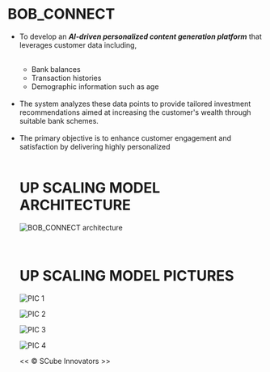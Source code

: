 # BOB_CONNECT

<ul>
<li>To develop an <b><i>AI-driven personalized content generation platform</i></b> that leverages customer data including,</li>
<br>
<ul>
<li>Bank balances </li>
<li>Transaction histories </li>
<li>Demographic information such as age</li>
<br>
</ul>
<li>The system analyzes these data points to provide tailored investment recommendations aimed at increasing the customer's wealth through suitable bank schemes.</li>
<br>
<li>The primary objective is to enhance customer engagement and satisfaction by delivering highly personalized </li>
<br>
  
# UP SCALING MODEL ARCHITECTURE

![BOB_CONNECT architecture](https://github.com/ShobikaG/BOB_CONNECT/assets/110718471/91546cde-191a-434a-8048-c1834a2cda63)

<br>

# UP SCALING MODEL PICTURES

![PIC 1](https://github.com/ShobikaG/BOB_CONNECT/assets/110718471/468e4135-deff-444d-818f-ac44e2a449a9)

![PIC 2](https://github.com/ShobikaG/BOB_CONNECT/assets/110718471/6c6d8795-4dce-4789-b562-5fa2f079de08)

![PIC 3](https://github.com/ShobikaG/BOB_CONNECT/assets/110718471/ef864e5d-f8a0-4d9b-8ba2-4639313735b8)

![PIC 4](https://github.com/ShobikaG/BOB_CONNECT/assets/110718471/c9df9b5b-55ec-47fe-ac35-bf336aeae2b2)







<< © SCube Innovators >>

